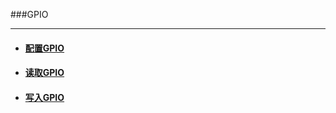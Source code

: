 ###GPIO

***
- #### [配置GPIO](./gpio/gpio_setup.html)
- #### [读取GPIO](./gpio/gpio_read.html)
- #### [写入GPIO](./gpio/gpio_write.html)




